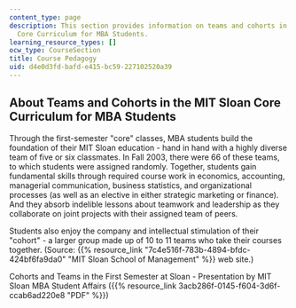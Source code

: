 ```yaml
---
content_type: page
description: This section provides information on teams and cohorts in the MIT Sloan
  Core Curriculum for MBA Students.
learning_resource_types: []
ocw_type: CourseSection
title: Course Pedagogy
uid: d4e0d3fd-bafd-e415-bc59-227102520a39
---
```


About Teams and Cohorts in the MIT Sloan Core Curriculum for MBA Students
-------------------------------------------------------------------------

Through the first-semester "core" classes, MBA students build the foundation of their MIT Sloan education - hand in hand with a highly diverse team of five or six classmates. In Fall 2003, there were 66 of these teams, to which students were assigned randomly. Together, students gain fundamental skills through required course work in economics, accounting, managerial communication, business statistics, and organizational processes (as well as an elective in either strategic marketing or finance). And they absorb indelible lessons about teamwork and leadership as they collaborate on joint projects with their assigned team of peers.

Students also enjoy the company and intellectual stimulation of their "cohort" - a larger group made up of 10 to 11 teams who take their courses together. (Source: {{% resource_link "7c4e516f-783b-4894-bfdc-424bf6fa9da0" "MIT Sloan School of Management" %}} web site.)

Cohorts and Teams in the First Semester at Sloan - Presentation by MIT Sloan MBA Student Affairs ({{% resource_link 3acb286f-0145-f604-3d6f-ccab6ad220e8 "PDF" %}})